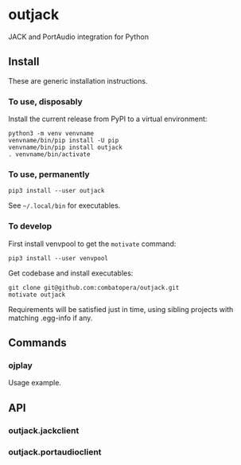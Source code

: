 # outjack
JACK and PortAudio integration for Python

## Install
These are generic installation instructions.

### To use, disposably
Install the current release from PyPI to a virtual environment:
```
python3 -m venv venvname
venvname/bin/pip install -U pip
venvname/bin/pip install outjack
. venvname/bin/activate
```

### To use, permanently
```
pip3 install --user outjack
```
See `~/.local/bin` for executables.

### To develop
First install venvpool to get the `motivate` command:
```
pip3 install --user venvpool
```
Get codebase and install executables:
```
git clone git@github.com:combatopera/outjack.git
motivate outjack
```
Requirements will be satisfied just in time, using sibling projects with matching .egg-info if any.

## Commands

### ojplay
Usage example.

## API

<a id="outjack.jackclient"></a>

### outjack.jackclient

<a id="outjack.portaudioclient"></a>

### outjack.portaudioclient

